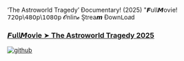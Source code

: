 ‘The Astroworld Tragedy’ Ðocumentary! (2025) "𝙁u𝗅𝗅𝙈ov𝗂e! 𝟩𝟤𝟢𝗉\𝟦𝟪𝟢𝗉\𝟣𝟢𝟪𝟢𝗉 𝓞nlin𝓮 S͎trea𝙢 Ðownᒪo𝑎d

### [𝙁u𝗅𝗅𝙈ov𝗂e ➤ The Astroworld Tragedy 2025](https://watching4khdmovies.blogspot.com/2025/06/the-astroworld-tragedy.html)

<a href="https://watching4khdmovies.blogspot.com/2025/06/the-astroworld-tragedy.html" rel="nofollow"><img src="https://image.tmdb.org/t/p/w1280/koUySrvU9DJ2Kkns320Oc2YTIv4.jpg" alt="github" data-canonical-src="https://image.tmdb.org/t/p/w1280/koUySrvU9DJ2Kkns320Oc2YTIv4.jpg" style="max-width: 100%;"></a>
